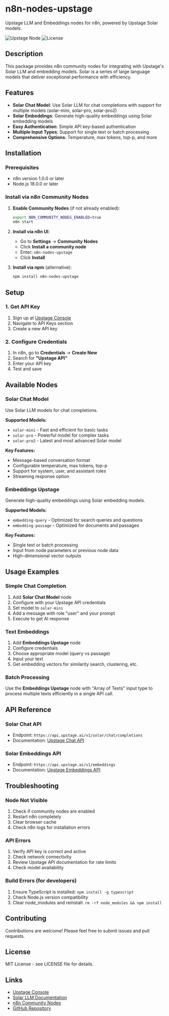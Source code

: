 # n8n-nodes-upstage

Upstage LLM and Embeddings nodes for n8n, powered by Upstage Solar models.

![Upstage Node](https://img.shields.io/npm/v/n8n-nodes-upstage)
![License](https://img.shields.io/npm/l/n8n-nodes-upstage)

## Description

This package provides n8n community nodes for integrating with Upstage's Solar LLM and embedding models. Solar is a series of large language models that deliver exceptional performance with efficiency.

## Features

- **Solar Chat Model**: Use Solar LLM for chat completions with support for multiple models (solar-mini, solar-pro, solar-pro2)
- **Solar Embeddings**: Generate high-quality embeddings using Solar embedding models
- **Easy Authentication**: Simple API key-based authentication
- **Multiple Input Types**: Support for single text or batch processing
- **Comprehensive Options**: Temperature, max tokens, top-p, and more

## Installation

### Prerequisites

- n8n version 1.0.0 or later
- Node.js 18.0.0 or later

### Install via n8n Community Nodes

1. **Enable Community Nodes** (if not already enabled):
   ```bash
   export N8N_COMMUNITY_NODES_ENABLED=true
   n8n start
   ```

2. **Install via n8n UI**:
   - Go to **Settings** → **Community Nodes**
   - Click **Install a community node**
   - Enter: `n8n-nodes-upstage`
   - Click **Install**

3. **Install via npm** (alternative):
   ```bash
   npm install n8n-nodes-upstage
   ```

## Setup

### 1. Get API Key

1. Sign up at [Upstage Console](https://console.upstage.ai/)
2. Navigate to API Keys section
3. Create a new API key

### 2. Configure Credentials

1. In n8n, go to **Credentials** → **Create New**
2. Search for **"Upstage API"**
3. Enter your API key
4. Test and save

## Available Nodes

### Solar Chat Model

Use Solar LLM models for chat completions.

**Supported Models:**
- `solar-mini` - Fast and efficient for basic tasks
- `solar-pro` - Powerful model for complex tasks
- `solar-pro2` - Latest and most advanced Solar model

**Key Features:**
- Message-based conversation format
- Configurable temperature, max tokens, top-p
- Support for system, user, and assistant roles
- Streaming response option

### Embeddings Upstage

Generate high-quality embeddings using Solar embedding models.

**Supported Models:**
- `embedding-query` - Optimized for search queries and questions
- `embedding-passage` - Optimized for documents and passages

**Key Features:**
- Single text or batch processing
- Input from node parameters or previous node data
- High-dimensional vector outputs

## Usage Examples

### Simple Chat Completion

1. Add **Solar Chat Model** node
2. Configure with your Upstage API credentials
3. Set model to `solar-mini`
4. Add a message with role "user" and your prompt
5. Execute to get AI response

### Text Embeddings

1. Add **Embeddings Upstage** node
2. Configure credentials
3. Choose appropriate model (query vs passage)
4. Input your text
5. Get embedding vectors for similarity search, clustering, etc.

### Batch Processing

Use the **Embeddings Upstage** node with "Array of Texts" input type to process multiple texts efficiently in a single API call.

## API Reference

### Solar Chat API
- Endpoint: `https://api.upstage.ai/v1/solar/chat/completions`
- Documentation: [Upstage Chat API](https://developers.upstage.ai/docs/apis/chat)

### Solar Embeddings API
- Endpoint: `https://api.upstage.ai/v1/embeddings`
- Documentation: [Upstage Embeddings API](https://console.upstage.ai/docs/capabilities/embeddings)

## Troubleshooting

### Node Not Visible
1. Check if community nodes are enabled
2. Restart n8n completely
3. Clear browser cache
4. Check n8n logs for installation errors

### API Errors
1. Verify API key is correct and active
2. Check network connectivity
3. Review Upstage API documentation for rate limits
4. Check model availability

### Build Errors (for developers)
1. Ensure TypeScript is installed: `npm install -g typescript`
2. Check Node.js version compatibility
3. Clear node_modules and reinstall: `rm -rf node_modules && npm install`

## Contributing

Contributions are welcome! Please feel free to submit issues and pull requests.

## License

MIT License - see LICENSE file for details.

## Links

- [Upstage Console](https://console.upstage.ai/)
- [Solar LLM Documentation](https://developers.upstage.ai/docs/apis/chat)
- [n8n Community Nodes](https://docs.n8n.io/integrations/community-nodes/)
- [GitHub Repository](https://github.com/UpstageAI/n8n-nodes-upstage)
